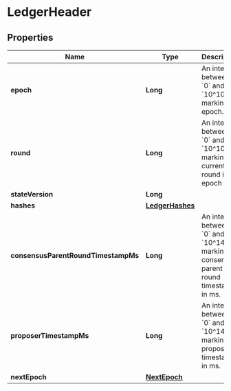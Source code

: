 

# LedgerHeader


## Properties

| Name | Type | Description | Notes |
|------------ | ------------- | ------------- | -------------|
|**epoch** | **Long** | An integer between &#x60;0&#x60; and &#x60;10^10&#x60;, marking the epoch. |  |
|**round** | **Long** | An integer between &#x60;0&#x60; and &#x60;10^10&#x60;, marking the current round in an epoch |  |
|**stateVersion** | **Long** |  |  |
|**hashes** | [**LedgerHashes**](LedgerHashes.md) |  |  |
|**consensusParentRoundTimestampMs** | **Long** | An integer between &#x60;0&#x60; and &#x60;10^14&#x60;, marking the consensus parent round timestamp in ms. |  |
|**proposerTimestampMs** | **Long** | An integer between &#x60;0&#x60; and &#x60;10^14&#x60;, marking the proposer timestamp in ms. |  |
|**nextEpoch** | [**NextEpoch**](NextEpoch.md) |  |  [optional] |



